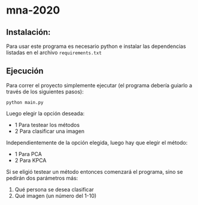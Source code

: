 # mna-2020

## Instalación:

Para usar este programa es necesario python e instalar las dependencias listadas en el
archivo ```requirements.txt```

## Ejecución

Para correr el proyecto simplemente ejecutar (el programa debería guiarlo a través de los siguientes pasos):
```
python main.py
```
Luego elegir la opción deseada:
* 1 Para testear los métodos
* 2 Para clasificar una imagen

Independientemente de la opción elegida, luego hay que elegir el método:
* 1 Para PCA
* 2 Para KPCA

Si se eligió testear un método entonces comenzará el programa, sino se pedirán dos parámetros más:
1. Qué persona se desea clasificar
2. Qué imagen (un número del 1-10)